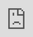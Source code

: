 ```yaml
---
layout: page
title: Contact
permalink: /contact/
redirect_from: /home/contact/
---
```


<p>If you are interested in the RDM Librarian Academy please contact us!</p>

  <iframe src="https://docs.google.com/forms/d/e/1FAIpQLScUTQzuwYyGMb9vHVDU8QrEm5ToyuI6-XIXHFIBpKqB8RTRoA/viewform?embedded=true" frameborder="0" style="overflow:hidden;overflow-x:hidden;overflow-y:hidden;height:125%;width:125%;position:absolute;top:0px;left:0px;right:0px;bottom:0px" height="100%" width="100%"></iframe>
